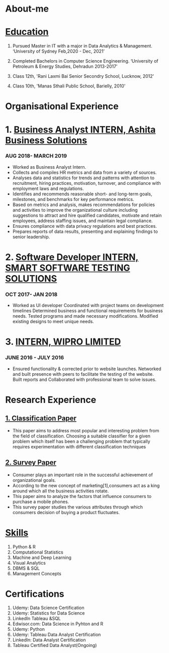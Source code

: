 # About-me

# [Education](https://github.com/shubhamsrivastava951/Machine-Learning-Projects)

1. Pursued Master in IT with a major in Data Analytics & Management. ‘University of Sydney Feb,2020 - Dec, 2021’

2. Completed Bachelors in Computer Science Engineering. ‘University of Petroleum & Energy Studies, Dehradun 2013-2017’

3. Class 12th, 'Rani Laxmi Bai Senior Secondry School, Lucknow, 2012'

4. Class 10th, 'Manas Sthali Public School, Barielly, 2010'


# Organisational Experience

# 1. [Business Analyst INTERN, Ashita Business Solutions](http://www.ashitaconsultants.com/)
### AUG 2018- MARCH 2019
* Worked as Business Analyst Intern.
* Collects and compiles HR metrics and data from a variety of sources.
* Analyses data and statistics for trends and patterns with attention to recruitment, hiring practices, motivation, turnover, and compliance with employment laws and regulations.
* Identifies and recommends reasonable short- and long-term goals, milestones, and benchmarks for key  performance metrics.
* Based on metrics and analysis, makes recommendations for policies and activities to improve the organizational culture including suggestions to attract and hire qualified candidates, motivate and retain employees, address staffing issues, and maintain legal compliance.
* Ensures compliance with data privacy regulations and best practices.
* Prepares reports of data results, presenting and explaining findings to senior leadership.

# 2. [Software Developer INTERN, SMART SOFTWARE TESTING SOLUTIONS](https://www.opkey.com/)
### OCT 2017- JAN 2018
* Worked as UI developer Coordinated with project teams on development timelines Determined business and functional requirements for business needs. Tested programs and made necessary modifications. Modified existing designs to meet unique needs.

# 3. [INTERN, WIPRO LIMITED](https://www.wipro.com/)
### JUNE 2016 - JULY 2016
* Ensured functionality & corrected prior to website launches. Networked and built presence with peers to facilitate the testing of the website. Built reports and Collaborated with professional team to solve issues.





# Research Experience

## [1. Classification Paper](http://ijsrd.com/Article.php?manuscript=IJSRDV6I20166) 

* This paper aims to address most popular and interesting problem from the field of classification. Choosing a suitable classifier for a given problem which itself has been a challenging problem that typically requires experimentation with different classification techniques

## [2. Survey Paper](http://ijsrd.com/Article.php?manuscript=IJSRDV7I60163)

* Consumer plays an important role in the successful achievement of organizational goals.
* According to the new concept of marketing[1],consumers act as a king around which all the business activities rotate.
* This paper aims to analyze the factors that influence consumers to purchase a mobile phones.
* This survey paper studies the various attributes through which consumers decision of buying a product fluctuates.

# [Skills](https://github.com/shubhamsrivastava951/)

1. Python & R	
2.	Computational Statistics	
3.	Machine and Deep Learning	
4.	Visual Analytics	
5.	DBMS & SQL	
6.	Management Concepts

# Certifications
1. Udemy: Data Science Certification
2. Udemy: Statistics for Data Science
3. LinkedIn Tableau &SQL
4. Edwisor.com: Data Science in Pyhton and R
5. Udemy: Python
6. Udemy: Tableau Data Analyst Certification
7. LinkedIn: Data Analyst Certification
8. Tableau Certified Data Analyst(Ongoing)
